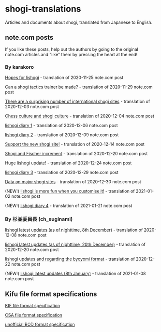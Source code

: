 # shogi-translations #

Articles and documents about shogi, translated from Japanese to English.

## note.com posts ##

If you like these posts, help out the authors by going to the original note.com articles and "like" them by pressing the heart at the end!

### By karakoro ###

[Hopes for lishogi](karakoro/201125-hopes-for-lishogi.md) - translation of 2020-11-25 note.com post

[Can a shogi tactics trainer be made?](karakoro/201129-shogi-tactics-trainer.md) - translation of 2020-11-29 note.com post

[There are a surprising number of international shogi sites](karakoro/201203-international-shogi-sites.md) - translation of 2020-12-03 note.com post

[Chess culture and shogi culture](karakoro/201204-chess-culture-and-shogi-culture.md) - translation of 2020-12-04 note.com post

[lishogi diary 1](karakoro/201206-lishogi-diary-1.md) - translation of 2020-12-06 note.com post

[lishogi diary 2](karakoro/201209-lishogi-diary-2.md) - translation of 2020-12-09 note.com post

[Support the new shogi site!](karakoro/201214-support-new-shogi-site.md) - translation of 2020-12-14 note.com post

[Shogi and Fischer increment](karakoro/201220-shogi-and-Fischer-increment.md) - translation of 2020-12-20 note.com post

[Huge lishogi update!](karakoro/201224-huge-lishogi-update.md) - translation of 2020-12-24 note.com post

[lishogi diary 3](karakoro/201229-lishogi-diary-3.md) - translation of 2020-12-29 note.com post

[Data on major shogi sites](karakoro/201230-major-shogi-sites.md) - translation of 2020-12-30 note.com post

(NEW!) [lishogi is more fun when you customise it!](karakoro/210102-lishogi-customise.md) - translation of 2021-01-02 note.com post

(NEW!) [lishogi diary 4](karakoro/210121-lishogi-diary-4.md) - translation of 2021-01-21 note.com post

### By 杉並委員長 (ch_suginami) ###

[lishogi latest updates (as of nighttime, 8th December)](suginami/201208-lishogi-updates.md) - translation of 2020-12-08 note.com post

[lishogi latest updates (as of nighttime, 20th December)](suginami/201220-lishogi-updates.md) - translation of 2020-12-20 note.com post

[lishogi updates and regarding the byoyomi format](suginami/201222-lishogi-updates-and-regarding-byoyomi.md) - translation of 2020-12-22 note.com post

(NEW!) [lishogi latest updates (8th January)](suginami/210108-lishogi-updates.md) - translation of 2021-01-08 note.com post

## Kifu file format specifications ##

[KIF file format specification](KIF-standard.md)

[CSA file format specification](CSA-standard.md)

[unofficial BOD format specification](BOD-features.md)
